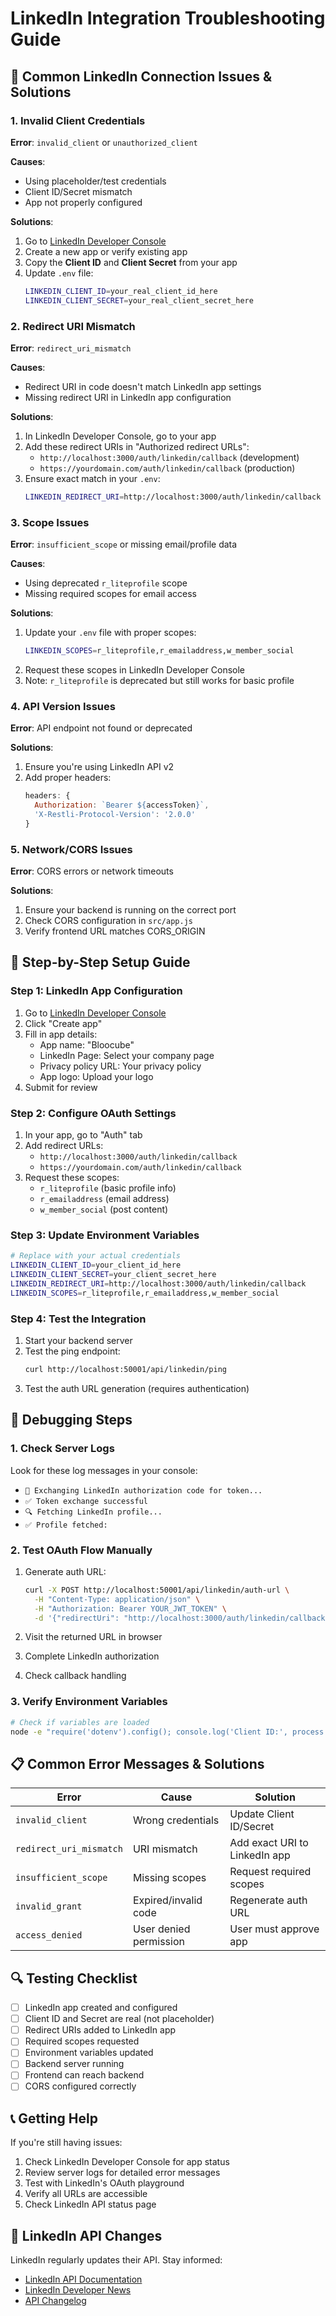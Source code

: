 # LinkedIn Integration Troubleshooting Guide

## 🚨 Common LinkedIn Connection Issues & Solutions

### 1. **Invalid Client Credentials**
**Error**: `invalid_client` or `unauthorized_client`

**Causes**:
- Using placeholder/test credentials
- Client ID/Secret mismatch
- App not properly configured

**Solutions**:
1. Go to [LinkedIn Developer Console](https://www.linkedin.com/developers/)
2. Create a new app or verify existing app
3. Copy the **Client ID** and **Client Secret** from your app
4. Update `.env` file:
   ```bash
   LINKEDIN_CLIENT_ID=your_real_client_id_here
   LINKEDIN_CLIENT_SECRET=your_real_client_secret_here
   ```

### 2. **Redirect URI Mismatch**
**Error**: `redirect_uri_mismatch`

**Causes**:
- Redirect URI in code doesn't match LinkedIn app settings
- Missing redirect URI in LinkedIn app configuration

**Solutions**:
1. In LinkedIn Developer Console, go to your app
2. Add these redirect URIs in "Authorized redirect URLs":
   - `http://localhost:3000/auth/linkedin/callback` (development)
   - `https://yourdomain.com/auth/linkedin/callback` (production)
3. Ensure exact match in your `.env`:
   ```bash
   LINKEDIN_REDIRECT_URI=http://localhost:3000/auth/linkedin/callback
   ```

### 3. **Scope Issues**
**Error**: `insufficient_scope` or missing email/profile data

**Causes**:
- Using deprecated `r_liteprofile` scope
- Missing required scopes for email access

**Solutions**:
1. Update your `.env` file with proper scopes:
   ```bash
   LINKEDIN_SCOPES=r_liteprofile,r_emailaddress,w_member_social
   ```
2. Request these scopes in LinkedIn Developer Console
3. Note: `r_liteprofile` is deprecated but still works for basic profile

### 4. **API Version Issues**
**Error**: API endpoint not found or deprecated

**Solutions**:
1. Ensure you're using LinkedIn API v2
2. Add proper headers:
   ```javascript
   headers: { 
     Authorization: `Bearer ${accessToken}`,
     'X-Restli-Protocol-Version': '2.0.0'
   }
   ```

### 5. **Network/CORS Issues**
**Error**: CORS errors or network timeouts

**Solutions**:
1. Ensure your backend is running on the correct port
2. Check CORS configuration in `src/app.js`
3. Verify frontend URL matches CORS_ORIGIN

## 🔧 **Step-by-Step Setup Guide**

### Step 1: LinkedIn App Configuration
1. Go to [LinkedIn Developer Console](https://www.linkedin.com/developers/)
2. Click "Create app"
3. Fill in app details:
   - App name: "Bloocube"
   - LinkedIn Page: Select your company page
   - Privacy policy URL: Your privacy policy
   - App logo: Upload your logo
4. Submit for review

### Step 2: Configure OAuth Settings
1. In your app, go to "Auth" tab
2. Add redirect URLs:
   - `http://localhost:3000/auth/linkedin/callback`
   - `https://yourdomain.com/auth/linkedin/callback`
3. Request these scopes:
   - `r_liteprofile` (basic profile info)
   - `r_emailaddress` (email address)
   - `w_member_social` (post content)

### Step 3: Update Environment Variables
```bash
# Replace with your actual credentials
LINKEDIN_CLIENT_ID=your_client_id_here
LINKEDIN_CLIENT_SECRET=your_client_secret_here
LINKEDIN_REDIRECT_URI=http://localhost:3000/auth/linkedin/callback
LINKEDIN_SCOPES=r_liteprofile,r_emailaddress,w_member_social
```

### Step 4: Test the Integration
1. Start your backend server
2. Test the ping endpoint:
   ```bash
   curl http://localhost:50001/api/linkedin/ping
   ```
3. Test the auth URL generation (requires authentication)

## 🐛 **Debugging Steps**

### 1. Check Server Logs
Look for these log messages in your console:
- `🔄 Exchanging LinkedIn authorization code for token...`
- `✅ Token exchange successful`
- `🔍 Fetching LinkedIn profile...`
- `✅ Profile fetched:`

### 2. Test OAuth Flow Manually
1. Generate auth URL:
   ```bash
   curl -X POST http://localhost:50001/api/linkedin/auth-url \
     -H "Content-Type: application/json" \
     -H "Authorization: Bearer YOUR_JWT_TOKEN" \
     -d '{"redirectUri": "http://localhost:3000/auth/linkedin/callback"}'
   ```

2. Visit the returned URL in browser
3. Complete LinkedIn authorization
4. Check callback handling

### 3. Verify Environment Variables
```bash
# Check if variables are loaded
node -e "require('dotenv').config(); console.log('Client ID:', process.env.LINKEDIN_CLIENT_ID);"
```

## 📋 **Common Error Messages & Solutions**

| Error | Cause | Solution |
|-------|-------|----------|
| `invalid_client` | Wrong credentials | Update Client ID/Secret |
| `redirect_uri_mismatch` | URI mismatch | Add exact URI to LinkedIn app |
| `insufficient_scope` | Missing scopes | Request required scopes |
| `invalid_grant` | Expired/invalid code | Regenerate auth URL |
| `access_denied` | User denied permission | User must approve app |

## 🔍 **Testing Checklist**

- [ ] LinkedIn app created and configured
- [ ] Client ID and Secret are real (not placeholder)
- [ ] Redirect URIs added to LinkedIn app
- [ ] Required scopes requested
- [ ] Environment variables updated
- [ ] Backend server running
- [ ] Frontend can reach backend
- [ ] CORS configured correctly

## 📞 **Getting Help**

If you're still having issues:
1. Check LinkedIn Developer Console for app status
2. Review server logs for detailed error messages
3. Test with LinkedIn's OAuth playground
4. Verify all URLs are accessible
5. Check LinkedIn API status page

## 🔄 **LinkedIn API Changes**

LinkedIn regularly updates their API. Stay informed:
- [LinkedIn API Documentation](https://docs.microsoft.com/en-us/linkedin/)
- [LinkedIn Developer News](https://developer.linkedin.com/)
- [API Changelog](https://docs.microsoft.com/en-us/linkedin/shared/changelog/)


